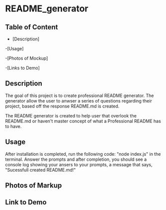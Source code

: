# README_generator

## Table of Content

- [Description]

-[Usage]

-[Photos of Mockup]

-[Links to Demo]

## Description

The goal of this project is to create professional README generator. The generator allow the user to anwser a series of questions regarding their project, based off the response README.md is created.

The README generator is created to help user that overlook the README.md or haven't master concept of what a Professional README has to have.

## Usage

After installation is completed, run the following code: "node index.js" in the terminal. Answer the prompts and after completion, you should see a console log showing your ansers to your prompts, a message that says, "Sucessfull created README.md!"

## Photos of Markup

## Link to Demo
